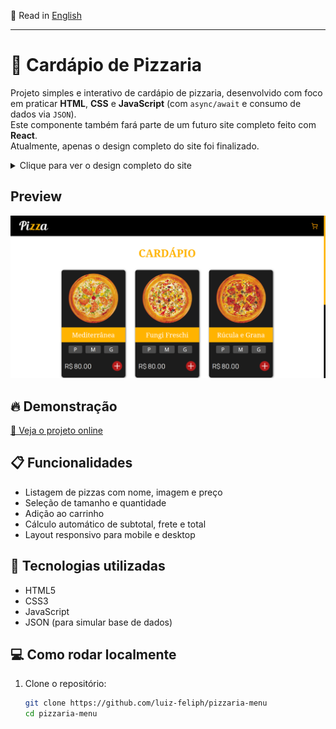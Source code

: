 📄 Read in [English](./README.md)
<hr>

# 🍕 Cardápio de Pizzaria

Projeto simples e interativo de cardápio de pizzaria, desenvolvido com foco em praticar **HTML**, **CSS** e **JavaScript** (com `async/await` e consumo de dados via `JSON`).  
Este componente também fará parte de um futuro site completo feito com **React**.  
Atualmente, apenas o design completo do site foi finalizado.


<details>
  <summary>Clique para ver o design completo do site</summary>

  <br>

  ![Preview do site completo](./images/readme-images/design-preview.jpg)

</details>

## Preview

![Preview do cardápio](./images/readme-images/page-preview.png)

## 🔥 Demonstração

[🔗 Veja o projeto online](https://pizzaria-menu.vercel.app/)  

## 📋 Funcionalidades

- Listagem de pizzas com nome, imagem e preço
- Seleção de tamanho e quantidade
- Adição ao carrinho
- Cálculo automático de subtotal, frete e total
- Layout responsivo para mobile e desktop

## 🚀 Tecnologias utilizadas

- HTML5
- CSS3
- JavaScript
- JSON (para simular base de dados)

## 💻 Como rodar localmente

1. Clone o repositório:
   ```bash
   git clone https://github.com/luiz-feliph/pizzaria-menu
   cd pizzaria-menu
